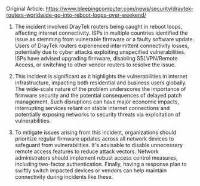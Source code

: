 Original Article: https://www.bleepingcomputer.com/news/security/draytek-routers-worldwide-go-into-reboot-loops-over-weekend/

1) The incident involved DrayTek routers being caught in reboot loops, affecting internet connectivity. ISPs in multiple countries identified the issue as stemming from vulnerable firmware or a faulty software update. Users of DrayTek routers experienced intermittent connectivity losses, potentially due to cyber attacks exploiting unspecified vulnerabilities. ISPs have advised upgrading firmware, disabling SSLVPN/Remote Access, or switching to other vendor routers to resolve the issue.

2) This incident is significant as it highlights the vulnerabilities in internet infrastructure, impacting both residential and business users globally. The wide-scale nature of the problem underscores the importance of firmware security and the potential consequences of delayed patch management. Such disruptions can have major economic impacts, interrupting services reliant on stable internet connections and potentially exposing networks to security threats via exploitation of vulnerabilities.

3) To mitigate issues arising from this incident, organizations should prioritize regular firmware updates across all network devices to safeguard from vulnerabilities. It's advisable to disable unnecessary remote access features to reduce attack vectors. Network administrators should implement robust access control measures, including two-factor authentication. Finally, having a response plan to swiftly switch impacted devices or vendors can help maintain connectivity during incidents like these.
